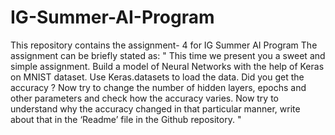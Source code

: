 # IG-Summer-AI-Program
This repository contains the assignment- 4 for IG Summer AI Program
The assignment can be briefly stated as: 
" This time we present you a sweet and simple assignment. Build a model of Neural Networks with the help of Keras on MNIST dataset. Use Keras.datasets to load the data. Did you get the accuracy ? Now try to change the number of hidden layers, epochs and other parameters and check how the accuracy varies. Now try to understand why the accuracy changed in that particular manner, write about that in the ‘Readme’ file in the Github repository. "  
